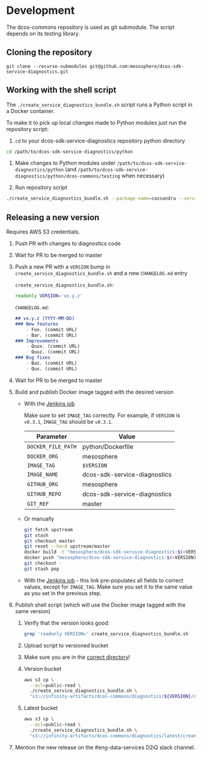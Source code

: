 # Development

The dcos-commons repository is used as git submodule. The script depends on its
testing library.

## Cloning the repository

```
git clone --recurse-submodules git@github.com:mesosphere/dcos-sdk-service-diagnostics.git
```

## Working with the shell script
The `./create_service_diagnostics_bundle.sh` script runs a Python script in a
Docker container.

To make it to pick up local changes made to Python modules just run the
repository script:

1. `cd` to your dcos-sdk-service-diagnostics repository python directory

```bash
cd /path/to/dcos-sdk-service-diagnostics/python
```

1. Make changes to Python modules under
   `/path/to/dcos-sdk-service-diagnostics/python` (and
   `/path/to/dcos-sdk-service-diagnostics/python/dcos-commons/testing` when
   necessary)

1. Run repository script

```bash
./create_service_diagnostics_bundle.sh --package-name=cassandra --service-name=/prod/cassandra
```

## Releasing a new version

Requires AWS S3 credentials.

1. Push PR with changes to diagnostics code

1. Wait for PR to be merged to master

1. Push a new PR with a `VERSION` bump in
   `create_service_diagnostics_bundle.sh` and a new
   `CHANGELOG.md` entry

   `create_service_diagnostics_bundle.sh`:
   ```bash
   readonly VERSION='vx.y.z'
   ```

   `CHANGELOG.md`:
   ```markdown
   ## vx.y.z (YYYY-MM-DD)
   ### New features
       - Foo. (commit URL)
       - Bar. (commit URL)
   ### Improvements
       - Quux. (commit URL)
       - Quuz. (commit URL)
   ### Bug fixes
       - Baz. (commit URL)
       - Qux. (commit URL)
   ```

1. Wait for PR to be merged to master

1. Build and publish Docker image tagged with the desired version

   - With the [Jenkins job](https://jenkins.mesosphere.com/service/jenkins/view/Infinity/job/infinity-tools/job/release-tools/job/build-docker-image)

     Make sure to set `IMAGE_TAG` correctly. For example, if `VERSION` is
     `v0.3.1`, `IMAGE_TAG` should be `v0.3.1`.

     | Parameter          | Value                        |
     | ------------------ | ---------------------------- |
     | `DOCKER_FILE_PATH` | python/Dockerfile            |
     | `DOCKER_ORG`       | mesosphere                   |
     | `IMAGE_TAG`        | `$VERSION`            |
     | `IMAGE_NAME`       | dcos-sdk-service-diagnostics |
     | `GITHUB_ORG`       | mesosphere                   |
     | `GITHUB_REPO`      | dcos-sdk-service-diagnostics |
     | `GIT_REF`          | master                       |

   - Or manually

     ```bash
     git fetch upstream
     git stash
     git checkout master
     git reset --hard upstream/master
     docker build -t "mesosphere/dcos-sdk-service-diagnostics:$(<VERSION)" .
     docker push "mesosphere/dcos-sdk-service-diagnostics:$(<VERSION)"
     git checkout -
     git stash pop
     ```
   - With the [Jenkins job](https://jenkins.mesosphere.com/service/jenkins/view/Infinity/job/infinity-tools/job/release-tools/job/build-docker-image/parambuild/?delay=0sec&DOCKER_FILE_PATH=python/Dockerfile&DOCKER_ORG=mesosphere&IMAGE_NAME=dcos-sdk-service-diagnostics&GITHUB_ORG=mesosphere&GITHUB_REPO=dcos-sdk-service-diagnostics&GIT_REF=master&IMAGE_TAG=REPLACE_THIS_WITH_JUST_vX.Y.Z) - this link pre-populates all fields to correct values, except for `IMAGE_TAG`. Make sure you set it to the same value as you set in the previous step.

1. Publish shell script (which will use the Docker image tagged with the same version)

   1. Verify that the version looks good:

      ```bash
      grep 'readonly VERSION=' create_service_diagnostics_bundle.sh
      ```

   1. Upload script to versioned bucket
   1. Make sure you are in the [correct directory](.)!

   1. Version bucket

      ```bash
      aws s3 cp \
        --acl=public-read \
        ./create_service_diagnostics_bundle.sh \
        "s3://infinity-artifacts/dcos-commons/diagnostics/${VERSION}/create_service_diagnostics_bundle.sh"
      ```

   1. Latest bucket

      ```bash
      aws s3 cp \
        --acl=public-read \
        ./create_service_diagnostics_bundle.sh \
        "s3://infinity-artifacts/dcos-commons/diagnostics/latest/create_service_diagnostics_bundle.sh"
      ```

1. Mention the new release on the #eng-data-services D2iQ slack channel.
